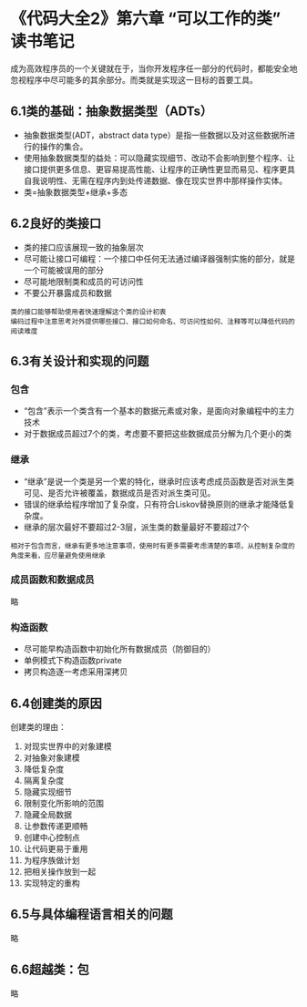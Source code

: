 # 《代码大全2》第六章 “可以工作的类” 读书笔记

成为高效程序员的一个关键就在于，当你开发程序任一部分的代码时，都能安全地忽视程序中尽可能多的其余部分。而类就是实现这一目标的首要工具。

## 6.1类的基础：抽象数据类型（ADTs）

* 抽象数据类型(ADT，abstract data type）是指一些数据以及对这些数据所进行的操作的集合。
* 使用抽象数据类型的益处：可以隐藏实现细节、改动不会影响到整个程序、让接口提供更多信息、更容易提高性能、让程序的正确性更显而易见、程序更具自我说明性、无需在程序内到处传递数据、像在现实世界中那样操作实体。
* 类=抽象数据类型+继承+多态
  
## 6.2良好的类接口

* 类的接口应该展现一致的抽象层次
* 尽可能让接口可编程：一个接口中任何无法通过编译器强制实施的部分，就是一个可能被误用的部分
* 尽可能地限制类和成员的可访问性
* 不要公开暴露成员和数据
  
``` 读后感
类的接口能够帮助使用者快速理解这个类的设计初衷
编码过程中注意思考对外提供哪些接口、接口如何命名、可访问性如何、注释等可以降低代码的阅读难度
```

## 6.3有关设计和实现的问题

### 包含

* “包含”表示一个类含有一个基本的数据元素或对象，是面向对象编程中的主力技术
* 对于数据成员超过7个的类，考虑要不要把这些数据成员分解为几个更小的类

### 继承

* “继承”是说一个类是另一个累的特化，继承时应该考虑成员函数是否对派生类可见、是否允许被覆盖，数据成员是否对派生类可见。
* 错误的继承给程序增加了复杂度，只有符合Liskov替换原则的继承才能降低复杂度。
* 继承的层次最好不要超过2-3层，派生类的数量最好不要超过7个

``` 读后感
相对于包含而言，继承有更多地注意事项，使用时有更多需要考虑清楚的事项，从控制复杂度的角度来看，应尽量避免使用继承
```

### 成员函数和数据成员

略

### 构造函数

* 尽可能早构造函数中初始化所有数据成员（防御目的）
* 单例模式下构造函数private
* 拷贝构造逐一考虑采用深拷贝
  
## 6.4创建类的原因

创建类的理由：

1. 对现实世界中的对象建模
2. 对抽象对象建模
3. 降低复杂度
4. 隔离复杂度
5. 隐藏实现细节
6. 限制变化所影响的范围
7. 隐藏全局数据
8. 让参数传递更顺畅
9. 创建中心控制点
10. 让代码更易于重用
11. 为程序族做计划
12. 把相关操作放到一起
13. 实现特定的重构

## 6.5与具体编程语言相关的问题

略

## 6.6超越类：包

略
